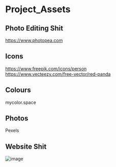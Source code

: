 # Project_Assets
## Photo Editing Shit
https://www.photopea.com
## Icons
https://www.freepik.com/icons/person <br>
https://www.vecteezy.com/free-vector/red-panda
## Colours
mycolor.space
## Photos
Pexels

## Website Shit
![image](https://github.com/Zaheer-Emeran/Project_Assets/assets/162816701/7e63a8e9-d340-4a4e-be0e-bdb4bc823dda)
